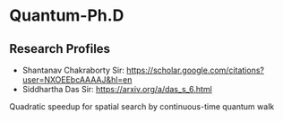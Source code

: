 # Quantum-Ph.D

## Research Profiles

- Shantanav Chakraborty Sir: https://scholar.google.com/citations?user=NXOEEbcAAAAJ&hl=en
- Siddhartha Das Sir: https://arxiv.org/a/das_s_6.html


Quadratic speedup for spatial search by continuous-time quantum walk
